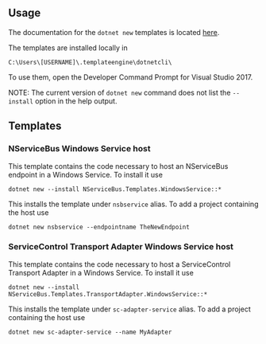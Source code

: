 ## Usage

The documentation for the `dotnet new` templates is located [here](https://github.com/dotnet/templating/wiki/%22Runnable-Project%22-Templates).

The templates are installed locally in

```
C:\Users\[USERNAME]\.templateengine\dotnetcli\
```

To use them, open the Developer Command Prompt for Visual Studio 2017.

NOTE: The current version of `dotnet new` command does not list the `--install` option in the help output.

## Templates

### NServiceBus Windows Service host

This template contains the code necessary to host an NServiceBus endpoint in a Windows Service. To install it use

```
dotnet new --install NServiceBus.Templates.WindowsService::*
```

This installs the template under `nsbservice` alias. To add a project containing the host use

```
dotnet new nsbservice --endpointname TheNewEndpoint
```

### ServiceControl Transport Adapter Windows Service host

This template contains the code necessary to host a ServiceControl Transport Adapter in a Windows Service. To install it use

```
dotnet new --install NServiceBus.Templates.TransportAdapter.WindowsService::*
```

This installs the template under `sc-adapter-service` alias. To add a project containing the host use

```
dotnet new sc-adapter-service --name MyAdapter
```
